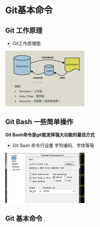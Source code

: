 # Git基本命令

## Git 工作原理

- Git工作原理图  
<img src='images/Git2.png' width="50%" height="50%"/>


## Git Bash 一些简单操作

**Git Bash命令是git能发挥强大功能的最佳方式**
- Git Bash 命令行设置 字符编码、字体等等  
<img src='images/Git1.png' width="50%" height="50%"/>


## Git 基本命令



<!--文档注释  -->

